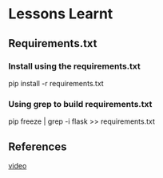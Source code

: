 # Lessons Learnt

## Requirements.txt

### Install using the requirements.txt

pip install -r requirements.txt

### Using grep to build requirements.txt

pip freeze | grep -i flask >> requirements.txt

## References

[video](https://www.youtube.com/watch?v=mqhxxeeTbu0)
